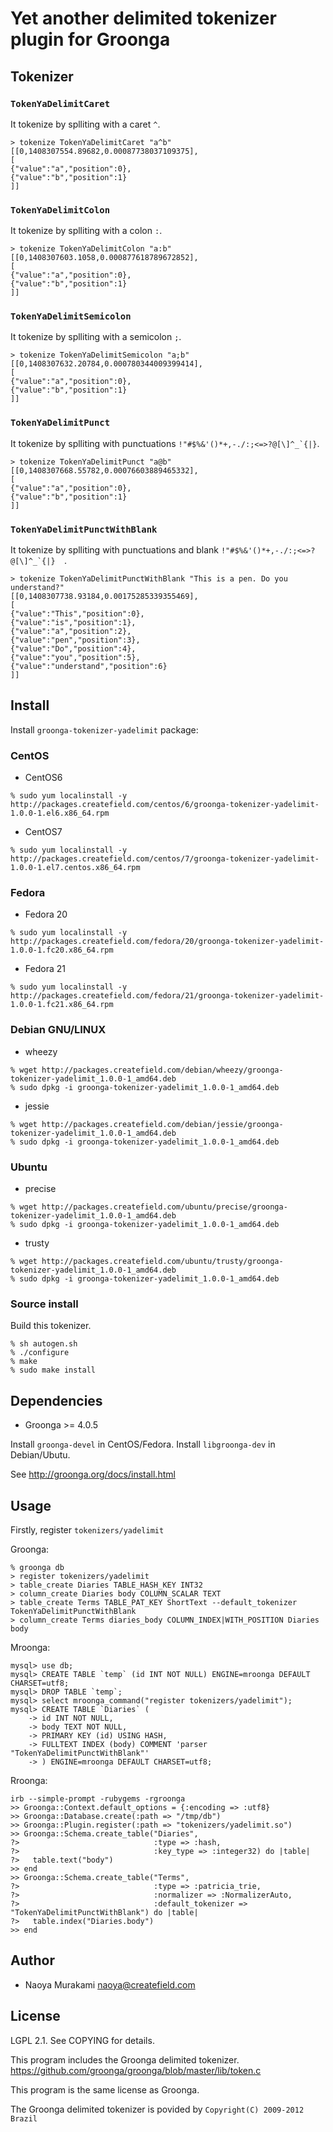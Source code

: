 # Yet another delimited tokenizer plugin for Groonga

## Tokenizer

### ``TokenYaDelimitCaret``

It tokenize by splliting with a caret ``^``.

```
> tokenize TokenYaDelimitCaret "a^b"
[[0,1408307554.89682,0.00087738037109375],
[
{"value":"a","position":0},
{"value":"b","position":1}
]]
```

### ``TokenYaDelimitColon``

It tokenize by splliting with a colon ``:``.

```
> tokenize TokenYaDelimitColon "a:b"
[[0,1408307603.1058,0.000877618789672852],
[
{"value":"a","position":0},
{"value":"b","position":1}
]]
```

### ``TokenYaDelimitSemicolon``

It tokenize by splliting with a semicolon ``;``.

```
> tokenize TokenYaDelimitSemicolon "a;b"
[[0,1408307632.20784,0.000780344009399414],
[
{"value":"a","position":0},
{"value":"b","position":1}
]]
```

### ``TokenYaDelimitPunct``

It tokenize by splliting with punctuations ``!"#$%&'()*+,-./:;<=>?@[\]^_`{|}``.

```
> tokenize TokenYaDelimitPunct "a@b"
[[0,1408307668.55782,0.00076603889465332],
[
{"value":"a","position":0},
{"value":"b","position":1}
]]
```

### ``TokenYaDelimitPunctWithBlank``

It tokenize by splliting with punctuations and blank ``!"#$%&'()*+,-./:;<=>?@[\]^_`{|}  ``.

```
> tokenize TokenYaDelimitPunctWithBlank "This is a pen. Do you understand?"
[[0,1408307738.93184,0.00175285339355469],
[
{"value":"This","position":0},
{"value":"is","position":1},
{"value":"a","position":2},
{"value":"pen","position":3},
{"value":"Do","position":4},
{"value":"you","position":5},
{"value":"understand","position":6}
]]
```

## Install

Install ``groonga-tokenizer-yadelimit`` package:

### CentOS

* CentOS6

```
% sudo yum localinstall -y http://packages.createfield.com/centos/6/groonga-tokenizer-yadelimit-1.0.0-1.el6.x86_64.rpm
```

* CentOS7

```
% sudo yum localinstall -y http://packages.createfield.com/centos/7/groonga-tokenizer-yadelimit-1.0.0-1.el7.centos.x86_64.rpm
```

### Fedora

* Fedora 20

```
% sudo yum localinstall -y http://packages.createfield.com/fedora/20/groonga-tokenizer-yadelimit-1.0.0-1.fc20.x86_64.rpm
```

* Fedora 21

```
% sudo yum localinstall -y http://packages.createfield.com/fedora/21/groonga-tokenizer-yadelimit-1.0.0-1.fc21.x86_64.rpm
```

### Debian GNU/LINUX

* wheezy

```
% wget http://packages.createfield.com/debian/wheezy/groonga-tokenizer-yadelimit_1.0.0-1_amd64.deb
% sudo dpkg -i groonga-tokenizer-yadelimit_1.0.0-1_amd64.deb
```

* jessie

```
% wget http://packages.createfield.com/debian/jessie/groonga-tokenizer-yadelimit_1.0.0-1_amd64.deb
% sudo dpkg -i groonga-tokenizer-yadelimit_1.0.0-1_amd64.deb
```


### Ubuntu

* precise

```
% wget http://packages.createfield.com/ubuntu/precise/groonga-tokenizer-yadelimit_1.0.0-1_amd64.deb
% sudo dpkg -i groonga-tokenizer-yadelimit_1.0.0-1_amd64.deb
```

* trusty

```
% wget http://packages.createfield.com/ubuntu/trusty/groonga-tokenizer-yadelimit_1.0.0-1_amd64.deb
% sudo dpkg -i groonga-tokenizer-yadelimit_1.0.0-1_amd64.deb
```

### Source install

Build this tokenizer.

    % sh autogen.sh
    % ./configure
    % make
    % sudo make install

## Dependencies

* Groonga >= 4.0.5

Install ``groonga-devel`` in CentOS/Fedora. Install ``libgroonga-dev`` in Debian/Ubutu.

See http://groonga.org/docs/install.html

## Usage

Firstly, register `tokenizers/yadelimit`

Groonga:

    % groonga db
    > register tokenizers/yadelimit
    > table_create Diaries TABLE_HASH_KEY INT32
    > column_create Diaries body COLUMN_SCALAR TEXT
    > table_create Terms TABLE_PAT_KEY ShortText --default_tokenizer TokenYaDelimitPunctWithBlank
    > column_create Terms diaries_body COLUMN_INDEX|WITH_POSITION Diaries body

Mroonga:

    mysql> use db;
    mysql> CREATE TABLE `temp` (id INT NOT NULL) ENGINE=mroonga DEFAULT CHARSET=utf8;
    mysql> DROP TABLE `temp`;
    mysql> select mroonga_command("register tokenizers/yadelimit");
    mysql> CREATE TABLE `Diaries` (
        -> id INT NOT NULL,
        -> body TEXT NOT NULL,
        -> PRIMARY KEY (id) USING HASH,
        -> FULLTEXT INDEX (body) COMMENT 'parser "TokenYaDelimitPunctWithBlank"'
        -> ) ENGINE=mroonga DEFAULT CHARSET=utf8;

Rroonga:

    irb --simple-prompt -rubygems -rgroonga
    >> Groonga::Context.default_options = {:encoding => :utf8}   
    >> Groonga::Database.create(:path => "/tmp/db")
    >> Groonga::Plugin.register(:path => "tokenizers/yadelimit.so")
    >> Groonga::Schema.create_table("Diaries",
    ?>                              :type => :hash,
    ?>                              :key_type => :integer32) do |table|
    ?>   table.text("body")
    >> end
    >> Groonga::Schema.create_table("Terms",
    ?>                              :type => :patricia_trie,
    ?>                              :normalizer => :NormalizerAuto,
    ?>                              :default_tokenizer => "TokenYaDelimitPunctWithBlank") do |table|
    ?>   table.index("Diaries.body")
    >> end
    
## Author

* Naoya Murakami <naoya@createfield.com>

## License

LGPL 2.1. See COPYING for details.

This program includes the Groonga delimited tokenizer.  
https://github.com/groonga/groonga/blob/master/lib/token.c

This program is the same license as Groonga.

The Groonga delimited tokenizer is povided by ``Copyright(C) 2009-2012 Brazil``
